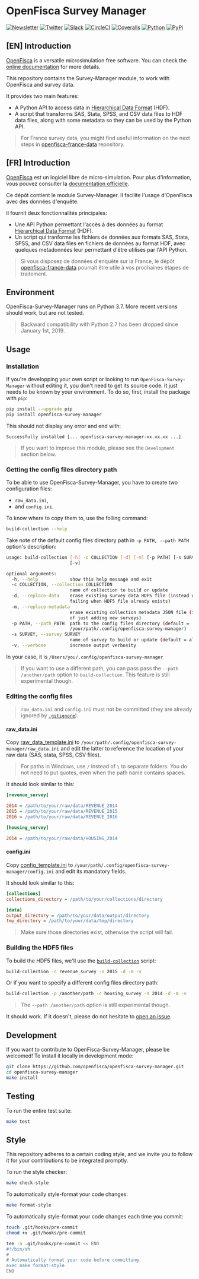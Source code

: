 # OpenFisca Survey Manager

[![Newsletter](https://img.shields.io/badge/newsletter-subscribe!-informational.svg?style=flat)](mailto:contact%40openfisca.org?subject=Subscribe%20to%20your%20newsletter%20%7C%20S'inscrire%20%C3%A0%20votre%20newsletter&body=%5BEnglish%20version%20below%5D%0A%0ABonjour%2C%0A%0AVotre%C2%A0pr%C3%A9sence%C2%A0ici%C2%A0nous%C2%A0ravit%C2%A0!%20%F0%9F%98%83%0A%0AEnvoyez-nous%20cet%20email%20pour%20que%20l'on%20puisse%20vous%20inscrire%20%C3%A0%20la%20newsletter.%20%0A%0AAh%C2%A0!%20Et%20si%20vous%20pouviez%20remplir%20ce%20petit%20questionnaire%2C%20%C3%A7a%20serait%20encore%20mieux%C2%A0!%0Ahttps%3A%2F%2Fgoo.gl%2Fforms%2F45M0VR1TYKD1RGzX2%0A%0AAmiti%C3%A9%2C%0AL%E2%80%99%C3%A9quipe%20OpenFisca%0A%0A%3D%3D%3D%3D%3D%3D%3D%3D%3D%3D%3D%3D%3D%3D%3D%3D%3D%3D%20ENGLISH%20VERSION%20%3D%3D%3D%3D%3D%3D%3D%3D%3D%3D%3D%3D%3D%3D%3D%3D%3D%3D%3D%3D%3D%3D%3D%0A%0AHi%2C%20%0A%0AWe're%20glad%20to%20see%20you%20here!%20%F0%9F%98%83%0A%0APlease%20send%20us%20this%20email%2C%20so%20we%20can%20subscribe%20you%20to%20the%20newsletter.%0A%0AAlso%2C%20if%20you%20can%20fill%20out%20this%20short%20survey%2C%20even%20better!%0Ahttps%3A%2F%2Fgoo.gl%2Fforms%2FsOg8K1abhhm441LG2%0A%0ACheers%2C%0AThe%20OpenFisca%20Team)
[![Twitter](https://img.shields.io/badge/twitter-follow%20us!-9cf.svg?style=flat)](https://twitter.com/intent/follow?screen_name=openfisca)
[![Slack](https://img.shields.io/badge/slack-join%20us!-blueviolet.svg?style=flat)](mailto:contact%40openfisca.org?subject=Join%20you%20on%20Slack%20%7C%20Nous%20rejoindre%20sur%20Slack&body=%5BEnglish%20version%20below%5D%0A%0ABonjour%2C%0A%0AVotre%C2%A0pr%C3%A9sence%C2%A0ici%C2%A0nous%C2%A0ravit%C2%A0!%20%F0%9F%98%83%0A%0ARacontez-nous%20un%20peu%20de%20vous%2C%20et%20du%20pourquoi%20de%20votre%20int%C3%A9r%C3%AAt%20de%20rejoindre%20la%20communaut%C3%A9%20OpenFisca%20sur%20Slack.%0A%0AAh%C2%A0!%20Et%20si%20vous%20pouviez%20remplir%20ce%20petit%20questionnaire%2C%20%C3%A7a%20serait%20encore%20mieux%C2%A0!%0Ahttps%3A%2F%2Fgoo.gl%2Fforms%2F45M0VR1TYKD1RGzX2%0A%0AN%E2%80%99oubliez%20pas%20de%20nous%20envoyer%20cet%20email%C2%A0!%20Sinon%2C%20on%20ne%20pourra%20pas%20vous%20contacter%20ni%20vous%20inviter%20sur%20Slack.%0A%0AAmiti%C3%A9%2C%0AL%E2%80%99%C3%A9quipe%20OpenFisca%0A%0A%3D%3D%3D%3D%3D%3D%3D%3D%3D%3D%3D%3D%3D%3D%3D%3D%3D%3D%20ENGLISH%20VERSION%20%3D%3D%3D%3D%3D%3D%3D%3D%3D%3D%3D%3D%3D%3D%3D%3D%3D%3D%3D%3D%3D%3D%3D%0A%0AHi%2C%20%0A%0AWe're%20glad%20to%20see%20you%20here!%20%F0%9F%98%83%0A%0APlease%20tell%20us%20a%20bit%20about%20you%20and%20why%20you%20want%20to%20join%20the%20OpenFisca%20community%20on%20Slack.%0A%0AAlso%2C%20if%20you%20can%20fill%20out%20this%20short%20survey%2C%20even%20better!%0Ahttps%3A%2F%2Fgoo.gl%2Fforms%2FsOg8K1abhhm441LG2.%0A%0ADon't%20forget%20to%20send%20us%20this%20email!%20Otherwise%20we%20won't%20be%20able%20to%20contact%20you%20back%2C%20nor%20invite%20you%20on%20Slack.%0A%0ACheers%2C%0AThe%20OpenFisca%20Team)
[![CircleCI](https://img.shields.io/circleci/project/github/openfisca/openfisca-survey-manager/master.svg?style=flat)](https://circleci.com/gh/openfisca/openfisca-survey-manager)
[![Coveralls](https://img.shields.io/coveralls/github/openfisca/openfisca-survey-manager/master.svg?style=flat)](https://coveralls.io/github/openfisca/openfisca-survey-manager?branch=master)
[![Python](https://img.shields.io/pypi/pyversions/openfisca-survey-manager.svg)](https://pypi.python.org/pypi/openfisca-survey-manager)
[![PyPi](https://img.shields.io/pypi/v/openfisca-survey-manager.svg?style=flat)](https://pypi.python.org/pypi/openfisca-survey-manager)

## [EN] Introduction

[OpenFisca](https://openfisca.org) is a versatile microsimulation free software. You can check the [online documentation](https://openfisca.org/doc/) for more details.

This repository contains the Survey-Manager module, to work with OpenFisca and survey data.

It provides two main features:
* A Python API to access data in [Hierarchical Data Format](https://en.wikipedia.org/wiki/Hierarchical_Data_Format) (HDF).
* A script that transforms SAS, Stata, SPSS, and CSV data files to HDF data files, along with some metadata so they can be used by the Python API.

> For France survey data, you might find useful information on the next steps in [openfisca-france-data](https://github.com/openfisca/openfisca-france-data) repository.

## [FR] Introduction

[OpenFisca](https://openfisca.org) est un logiciel libre de micro-simulation. Pour plus d'information, vous pouvez consulter la [documentation officielle](https://openfisca.org/doc/).

Ce dépôt contient le module Survey-Manager. Il facilite l'usage d'OpenFisca avec des données d'enquête.

Il fournit deux fonctionnalités principales:
* Une API Python permettant l'accès à des données au format [Hierarchical Data Format](https://fr.wikipedia.org/wiki/Hierarchical_Data_Format) (HDF).
* Un script qui tranforme les fichiers de données aux formats SAS, Stata, SPSS, and CSV data files en fichiers de données au format HDF, avec quelques metadonnées leur permettant d'être utilisés par l'API Python.

> Si vous disposez de données d'enquête sur la France, le dépôt [openfisca-france-data](https://github.com/openfisca/openfisca-france-data) pourrait être utile à vos prochaines étapes de traitement.

## Environment

OpenFisca-Survey-Manager runs on Python 3.7. More recent versions should work, but are not tested.

> Backward compatibility with Python 2.7 has been dropped since January 1st, 2019.

## Usage

### Installation

If you're developping your own script or looking to run `OpenFisca-Survey-Manager` without editing it, you don't need to get its source code. It just needs to be known by your environment.
To do so, first, install the package with `pip`:

```bash
pip install --upgrade pip
pip install openfisca-survey-manager
```

This should not display any error and end with:

`Successfully installed [... openfisca-survey-manager-xx.xx.xx ...]`

> If you want to improve this module, please see the `Development` section below.

### Getting the config files directory path

To be able to use OpenFisca-Survey-Manager, you have to create two configuration files:
* `raw_data.ini`, 
* and `config.ini`.

To know where to copy them to, use the folling command:

```bash
build-collection --help
```

Take note of the default config files directory path in `-p PATH, --path PATH` option's description:

```bash
usage: build-collection [-h] -c COLLECTION [-d] [-m] [-p PATH] [-s SURVEY]
                        [-v]

optional arguments:
  -h, --help            show this help message and exit
  -c COLLECTION, --collection COLLECTION
                        name of collection to build or update
  -d, --replace-data    erase existing survey data HDF5 file (instead of
                        failing when HDF5 file already exists)
  -m, --replace-metadata
                        erase existing collection metadata JSON file (instead
                        of just adding new surveys)
  -p PATH, --path PATH  path to the config files directory (default =
                        /your/path/.config/openfisca-survey-manager)
  -s SURVEY, --survey SURVEY
                        name of survey to build or update (default = all)
  -v, --verbose         increase output verbosity
```

In your case, it is `/Users/you/.config/openfisca-survey-manager`

> If you want to use a different path, you can pass pass the `--path /another/path` option to `build-collection`. This feature is still experimental though.

### Editing the config files

> `raw_data.ini` and `config.ini` must not be committed (they are already ignored by [`.gitignore`](.gitignore)).

#### raw_data.ini

Copy [raw_data_template.ini](openfisca_survey_manager/config_files_templates/raw_data_template.ini) to `/your/path/.config/openfisca-survey-manager/raw_data.ini` and edit the latter to reference the location of your raw data (SAS, stata, SPSS, CSV files).

> For paths in Windows, use `/` instead of `\` to separate folders. You do not need to put quotes, even when the path name contains spaces.

It should look similar to this:

```ini
[revenue_survey]

2014 = /path/to/your/raw/data/REVENUE_2014
2015 = /path/to/your/raw/data/REVENUE_2015
2016 = /path/to/your/raw/data/REVENUE_2016

[housing_survey]

2014 = /path/to/your/raw/data/HOUSING_2014
```

#### config.ini

Copy [config_template.ini](openfisca_survey_manager/config_files_templates/config_template.ini) to `/your/path/.config/openfisca-survey-manager/config.ini` and edit its mandatory fields.

It should look similar to this:

```ini
[collections]
collections_directory = /path/to/your/collections/directory

[data]
output_directory = /path/to/your/data/output/directory
tmp_directory = /path/to/your/data/tmp/directory
```

> Make sure those directories exist, otherwise the script will fail.

### Building the HDF5 files

To build the HDF5 files, we'll use the [`build-collection`](openfisca_survey_manager/scripts/build_collection.py) script:

```bash
build-collection -c revenue_survey -s 2015 -d -m -v
```

Or if you want to specify a different config files directory path:

```bash
build-collection -p /another/path -c housing_survey -s 2014 -d -m -v
```

> The `--path /another/path` option is still experimental though.

It should work. If it doesn't, please do not hesitate to [open an issue](https://github.com/openfisca/openfisca-survey-manager/issues/new).

## Development

If you want to contribute to OpenFisca-Survey-Manager, please be welcomed! To install it locally in development mode:

```bash
git clone https://github.com/openfisca/openfisca-survey-manager.git
cd openfisca-survey-manager
make install
```

## Testing

To run the entire test suite:

```sh
make test
```

## Style

This repository adheres to a certain coding style, and we invite you to follow it for your contributions to be integrated promptly.

To run the style checker:

```sh
make check-style
```

To automatically style-format your code changes:

```sh
make format-style
```

To automatically style-format your code changes each time you commit:

```sh
touch .git/hooks/pre-commit
chmod +x .git/hooks/pre-commit

tee -a .git/hooks/pre-commit << END
#!/bin/sh
#
# Automatically format your code before committing.
exec make format-style
END
```
